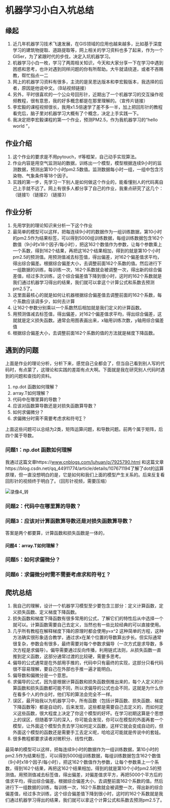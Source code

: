 # 机器学习小白入坑总结



## 缘起

1. 近几年机器学习技术飞速发展，在GIS领域的应用也越来越多，比如基于深度学习的建筑物提取、道路提取等，网上相关的学习资料也多了起来，作为一个GISer，为了紧跟时代的步伐，决定入坑机器学习。
2. 机器学习小白一枚，学习了两周相关知识，今天和大家分享一下在学习中遇到困惑和思考，也许对遇到同样问题的你有所帮助。大牛就请绕道，或者不吝赐教，帮忙指点一二
3. 网上的机器学习资料有很多，主流的是吴恩达版本和李宏毅版本，我选择的后者，原因是他说中文。（B站视频链接）
4. 另外，平时很喜欢的一个公众号回形针，近期出了一个机器学习的交互操作视频教程，很有意思，我的好多概念都是在那里理解的。（宣传片链接）
5. 李宏毅的课程视频很长，我用x1.5倍速学了差不多一半，加上把回形针的教程看完后，脑子里对机器学习大概有了个概念，决定上手实践一下。
6. 我决定把李宏毅课程的第一个作业，预测PM2.5，作为我机器学习的“hello world ”，



## 作业介绍

1. 这个作业的要求是不用pytouch，tf等框架，自己动手实现算法。
2. 作业内容是用空气监测站的数据，训练出一个模型，模型根据连续9小时的监测数据，预测出第10个小时pm2.5数值。监测数据每小时一组，一组中包含污染物、气象条件等18个因子。
3. 实践的第一步，先学习一下别人是如何做这个作业的，能看懂别人的代码离自己上手就不远了。网上有很多人都分享了自己的作业，我重点研究了这几个：（链接1）（链接2）（链接3）



## 作业分析

1. 先用学到的理论知识来分析一下这个作业
2. 最简单的模型可以这样，把每连续9小时的数据作为一组训练数据，第10小时的pm2.5作为结果标签，可以得到5000组训练数据，每组训练数据包含162个数值（9小时x18个因子/每小时），把这162个数值作为参数，让每个参数乘上一个系数，得到162个结果，再把这162个结果相加，得到的就是第10个小时pm2.5的预测值。用预测值减去标签值，得出偏差，对162个偏差值求平均，得出综合偏差。根据综合偏差大小，去调整前面162个系数的值。然后进行下一组数据的训练，每训练一次，162个系数就会被调整一次，得出新的综合偏差值，经过多次训练，这个综合偏差值下降到很小时，这时的162个系数就是我们通过机器学习得出的结果，我们就可以拿这个计算公式和系数去预测pm2.5了。
3. 这里面最核心的就是如何让机器根据综合偏差值去调整前面的162个系数，每个系数应该调多少，如何去计算
4. 让162个参数分别乘以一个系数然后相加就是我们定义的计算函数。
5. 用预测值减去标签值，得出偏差，对162个偏差值求平均，得出综合偏差，这就就是定义损失函数。通常会用图表画出来，x轴用训练次数，y轴用综合偏差值
7. 根据综合偏差大小，去调整前面162个系数的值的方法就是梯度下降函数。



## 遇到的问题

上面是作业的理论分析，分析下来，感觉自己全都会了，但当自己看到别人写的代码时，有点蒙了，这理论和实践的差距有点大啊。下面就是我在研究别人代码时遇到的问题和查找的资料。

1. np.dot 函数如何理解？
2. array.T如何理解？
3. 代码中在哪里算的导数？
4. 应该对函数算导数还是对损失函数算导数？
5. 如何求偏微分？
6. 求偏微分时需不需要考虑求和符号∑？

上面这些问题可以总结为2类，矩阵运算问题，和导数问题。前两个属于矩阵，后四个属于导数。



### 问题1：np.dot 函数如何理解

我通过这篇文章https://www.cnblogs.com/luhuan/p/7925790.html 和这篇文章https://blog.csdn.net/qq_44911774/article/details/107671194了解了dot的运算原理，但一直没想明白的是，它是如何和我们上面的模型产生关系的。后来反复看回形针的视频终于明白了。（回形针视频，需要压缩）

![录像4_转](D:\Users\HERO\Desktop\录像4_转.gif)

### 问题2：代码中在哪里算的导数？



### 问题3：应该对计算函数算导数还是对损失函数算导数？

答案是两个都要算，计算函数和损失函数是一体的，

#### 问题4：array.T如何理解？



### 问题5：如何求偏微分？



### 问题6：求偏微分时需不需要考虑求和符号∑？



## 爬坑总结

1. 我自己的理解，设计一个机器学习模型至少要包含三部分：定义计算函数，定义损失函数、定义梯度下降函数。
2. 损失函数和梯度下降函数有很多常用的公式，了解它们的特性后从中选择一个就可以。计算函数需要自己去定义，当然也有一些比较经典的可以直接使用。
3. 几乎所有教程在解释梯度下降的原理时都会使用y=x^2 这种简单的方程，这种方法确实很形象适合教学，通过求x在某个位置的导数算出步长。但实际通常很复杂，参数会有很多，最终需要对每个参数求偏导（一次方式是求导数，多次方程是求偏导）。偏导需要通过反向传播，利用链式法则，从损失函数一直推到定义函数，这部分通常过渡的比较硬，需要多思考。
4. 偏导的公式通常是在外部用手推的，代码中只有最终的实现，这部分只看代码很不容易理解，要自己在外部也手推一遍才能明白。
5. 偏导数和偏微分是一个意思。
6. 求偏导的公式，因为是根据计算函数和损失函数倒推出来的，每个人定义的计算函数和损失函数都可能不同，所以求偏导的公式也会不同，这就是为什么你在看多个人的作业时，他们写的算法会完全不一样。
7. 误区，最开始我以为机器学习中，所有函数（包括计算函数、损失函数、梯度下降函数等）都是自动的，后来发现，这些都是需要自己去定义的，而如何定义这些函数，很大程度上决定了你这个模型的好坏。在学习初期这算是个思想上的误区，但随着学习的深入，你可能会发现，你可以在模型的外面再套一个模型，让外面这个模型负责去学习如何定义函数，这样它就会变成自动的，但外面这个模型的函数还是需要手工去定义呢，哈哈这可能就是传说中的套娃。
8. 很多教程都要求读者对微积分、线性代数、

















最简单的模型可以这样，把每连续9小时的数据作为一组训练数据，第10小时的pm2.5作为结果标签，可以得到5000组训练数据，每组训练数据包含162个数值（9小时x18个因子/每小时），把这162个数值作为参数，让每个参数乘上一个系数，得到162个结果，再把这162个结果相加，得到的就是第10个小时pm2.5的预测值。用预测值减去标签值，得出偏差，对偏差值求平方，再把5000个平方后的值求平均，得出综合偏差。根据综合偏差大小，去调整前面162个系数的值。然后进行下一组数据的训练，每训练一次，162个系数就会被调整一次，得出新的综合偏差值，经过多次训练，这个综合偏差值下降到很小时，这时的162个系数就是我们通过机器学习得出的结果，我们就可以拿这个计算公式和系数去预测pm2.5了。

